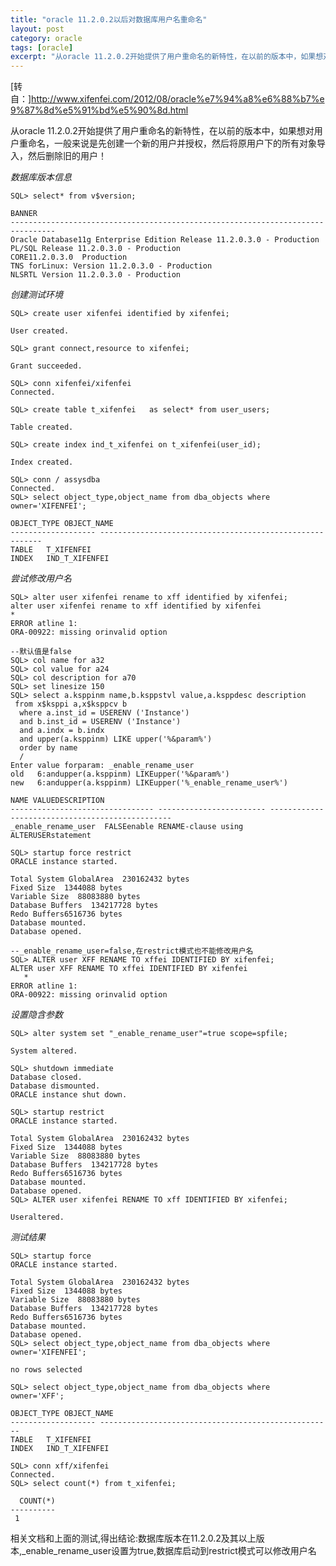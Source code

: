 ```yaml
---
title: "oracle 11.2.0.2以后对数据库用户名重命名"
layout: post
category: oracle
tags: [oracle]
excerpt: "从oracle 11.2.0.2开始提供了用户重命名的新特性，在以前的版本中，如果想对用户重命名，一般来说是先创建一个新的用户并授权，然后将原用户下的所有对象导入，然后删除旧的用户！"  
---
```



[转自：]<http://www.xifenfei.com/2012/08/oracle%e7%94%a8%e6%88%b7%e9%87%8d%e5%91%bd%e5%90%8d.html> 
 
从oracle 11.2.0.2开始提供了用户重命名的新特性，在以前的版本中，如果想对用户重命名，一般来说是先创建一个新的用户并授权，然后将原用户下的所有对象导入，然后删除旧的用户！  

*数据库版本信息*  

    SQL> select* from v$version;
     
    BANNER
    --------------------------------------------------------------------------------
    Oracle Database11g Enterprise Edition Release 11.2.0.3.0 - Production
    PL/SQL Release 11.2.0.3.0 - Production
    CORE11.2.0.3.0  Production
    TNS forLinux: Version 11.2.0.3.0 - Production
    NLSRTL Version 11.2.0.3.0 - Production

*创建测试环境*  

    SQL> create user xifenfei identified by xifenfei;
     
    User created.
     
    SQL> grant connect,resource to xifenfei;
     
    Grant succeeded.
     
    SQL> conn xifenfei/xifenfei
    Connected.
     
    SQL> create table t_xifenfei   as select* from user_users;
     
    Table created.
     
    SQL> create index ind_t_xifenfei on t_xifenfei(user_id);
     
    Index created.
     
    SQL> conn / assysdba
    Connected.
    SQL> select object_type,object_name from dba_objects where owner='XIFENFEI';
     
    OBJECT_TYPE OBJECT_NAME
    ------------------- ---------------------------------------------------------
    TABLE   T_XIFENFEI
    INDEX   IND_T_XIFENFEI

*尝试修改用户名*  

    SQL> alter user xifenfei rename to xff identified by xifenfei; 
    alter user xifenfei rename to xff identified by xifenfei
    *
    ERROR atline 1:
    ORA-00922: missing orinvalid option
     
    --默认值是false
    SQL> col name for a32
    SQL> col value for a24
    SQL> col description for a70
    SQL> set linesize 150
    SQL> select a.ksppinm name,b.ksppstvl value,a.ksppdesc description
     from x$ksppi a,x$ksppcv b
      where a.inst_id = USERENV ('Instance')
      and b.inst_id = USERENV ('Instance')
      and a.indx = b.indx
      and upper(a.ksppinm) LIKE upper('%&param%')
      order by name
      /
    Enter value forparam: _enable_rename_user
    old   6:andupper(a.ksppinm) LIKEupper('%&param%')
    new   6:andupper(a.ksppinm) LIKEupper('%_enable_rename_user%')
     
    NAME VALUEDESCRIPTION
    -------------------------------- ------------------------ ------------------------------------------------
    _enable_rename_user  FALSEenable RENAME-clause using ALTERUSERstatement
     
    SQL> startup force restrict
    ORACLE instance started.
     
    Total System GlobalArea  230162432 bytes
    Fixed Size  1344088 bytes
    Variable Size  88083880 bytes
    Database Buffers  134217728 bytes
    Redo Buffers6516736 bytes
    Database mounted.
    Database opened.
     
    --_enable_rename_user=false,在restrict模式也不能修改用户名
    SQL> ALTER user XFF RENAME TO xffei IDENTIFIED BY xifenfei;
    ALTER user XFF RENAME TO xffei IDENTIFIED BY xifenfei
       *
    ERROR atline 1:
    ORA-00922: missing orinvalid option

*设置隐含参数*  

    SQL> alter system set "_enable_rename_user"=true scope=spfile;
     
    System altered.
     
    SQL> shutdown immediate
    Database closed.
    Database dismounted.
    ORACLE instance shut down.
     
    SQL> startup restrict
    ORACLE instance started.
     
    Total System GlobalArea  230162432 bytes
    Fixed Size  1344088 bytes
    Variable Size  88083880 bytes
    Database Buffers  134217728 bytes
    Redo Buffers6516736 bytes
    Database mounted.
    Database opened.
    SQL> ALTER user xifenfei RENAME TO xff IDENTIFIED BY xifenfei;
     
    Useraltered.

*测试结果*  

    SQL> startup force
    ORACLE instance started.
     
    Total System GlobalArea  230162432 bytes
    Fixed Size  1344088 bytes
    Variable Size  88083880 bytes
    Database Buffers  134217728 bytes
    Redo Buffers6516736 bytes
    Database mounted.
    Database opened.
    SQL> select object_type,object_name from dba_objects where owner='XIFENFEI';
     
    no rows selected
     
    SQL> select object_type,object_name from dba_objects where owner='XFF';
     
    OBJECT_TYPE OBJECT_NAME
    ------------------- ----------------------------------------------------
    TABLE   T_XIFENFEI
    INDEX   IND_T_XIFENFEI
     
    SQL> conn xff/xifenfei
    Connected.
    SQL> select count(*) from t_xifenfei;
     
      COUNT(*)
    ----------
     1
相关文档和上面的测试,得出结论:数据库版本在11.2.0.2及其以上版本,_enable_rename_user设置为true,数据库启动到restrict模式可以修改用户名